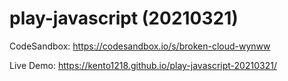 # play-javascript (20210321)

CodeSandbox: https://codesandbox.io/s/broken-cloud-wynww

Live Demo: https://kento1218.github.io/play-javascript-20210321/
